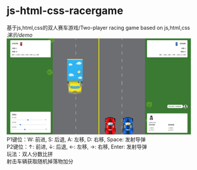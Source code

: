 # js-html-css-racergame
基于js,html,css的双人赛车游戏/Two-player racing game based on js,html,css<br>
<em>演示/demo</em>
![Raw GitHub Image](https://raw.githubusercontent.com/ikun9527z/js-html-css-racergame/master/DemoPictures.png)
P1键位：W: 前进, S: 后退, A: 左移, D: 右移, Space: 发射导弹<br>
P2键位：↑: 前进, ↓: 后退, ←: 左移, →: 右移, Enter: 发射导弹<br>
玩法：双人分数比拼<br>射击车辆获取随机掉落物加分
